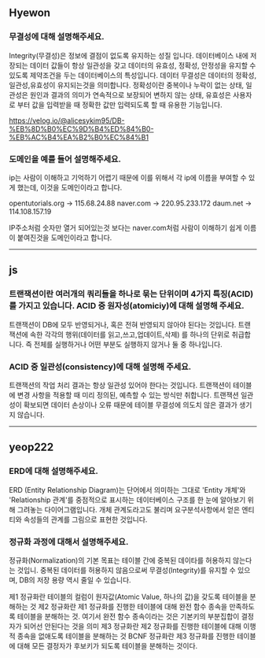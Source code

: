 ## Hyewon

### 무결성에 대해 설명해주세요.

Integrity(무결성)은 정보에 결점이 없도록 유지하는 성질 입니다. 
데이터베이스 내에 저장되는 데이터 값들이 항상 일관성을 갖고 데이터의 유효성, 정확성, 안정성을 유지할 수 있도록 제약조건을 두는 데이터베이스의 특성입니다. 
데이터 무결성은 데이터의 정확성,일관성,유효성이 유지되는것을 의미합니다.
정확성이란 중복이나 누락이 없는 상태,
일관성은 원인과 결과의 의미가 연속적으로 보장되어 변하지 않는 상태,
유효성은 사용자로 부터 값을 입력받을 때 정확한 값만 입력되도록 할 때 유용한 기능입니다.

https://velog.io/@alicesykim95/DB-%EB%8D%B0%EC%9D%B4%ED%84%B0-%EB%AC%B4%EA%B2%B0%EC%84%B1

### 도메인을 예를 들어 설명해주세요.

ip는 사람이 이해하고 기억하기 어렵기 때문에 이를 위해서 각 ip에 이름을 부여할 수 있게 했는데, 이것을 도메인이라고 합니다. 

opentutorials.org -> 115.68.24.88
naver.com -> 220.95.233.172
daum.net -> 114.108.157.19

IP주소처럼 숫자만 열거 되어있는것 보다는 naver.com처럼 사람이 이해하기 쉽게 이름이 붙여진것을 도메인이라고 합니다.  

---

## js

### 트랜잭션이란 여러개의 쿼리들을 하나로 묶는 단위이며 4가지 특징(ACID)를 가지고 있습니다. ACID 중 원자성(atomiciy)에 대해 설명해 주세요.

트랜잭션이 DB에 모두 반영되거나, 혹은 전혀 반영되지 않아야 된다는 것입니다. 트랜잭션에 속한 각각의 행위(데이터를 읽고,쓰고,업데이트,삭제) 를 하나의 단위로 취급합니다. 즉 전체를 실행하거나 어떤 부분도 실행하지 않거나 둘 중 하나입니다. 

### ACID 중 일관성(consistency)에 대해 설명해 주세요.

트랜잭션의 작업 처리 결과는 항상 일관성 있어야 한다는 것입니다. 
트랜잭션이 테이블에 변경 사항을 적용할 때 미리 정의된, 예측할 수 있는 방식만 취합니다. 트랜잭션 일관성이 확보되면 데이터 손상이나 오류 때문에 테이블 무결성에 의도치 않은 결과가 생기지 않습니다.


---

## yeop222

### ERD에 대해 설명해주세요.

ERD (Entity Relationship Diagram)는 단어에서 의미하는 그대로 'Entity 개체'와 'Relationship 관계'를 중점적으로 표시하는 데이터베이스 구조를 한 눈에 알아보기 위해 그려놓는 다이어그램입니다. 개체 관계도라고도 불리며 요구분석사항에서 얻은 엔티티와 속성들의 관계를 그림으로 표현한 것입니다.



### 정규화 과정에 대해서 설명해주세요.

정규화(Normalization)의 기본 목표는 테이블 간에 중복된 데이타를 허용하지 않는다는 것입니. 중복된 데이터를 허용하지 않음으로써 무결성(Integrity)를 유지할 수 있으며, DB의 저장 용량 역시 줄일 수 있습니다.

제1 정규화란 테이블의 컬럼이 원자값(Atomic Value, 하나의 값)을 갖도록 테이블을 분해하는 것
제2 정규화란 제1 정규화를 진행한 테이블에 대해 완전 함수 종속을 만족하도록 테이블을 분해하는 것. 여기서 완전 함수 종속이라는 것은 기본키의 부분집합이 결정자가 되어선 안된다는 것을 의미
제3 정규화란 제2 정규화를 진행한 테이블에 대해 이행적 종속을 없애도록 테이블을 분해하는 것
BCNF 정규화란 제3 정규화를 진행한 테이블에 대해 모든 결정자가 후보키가 되도록 테이블을 분해하는 것이다.
